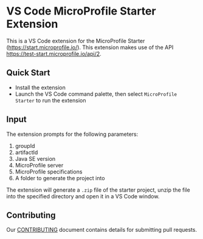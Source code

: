 # VS Code MicroProfile Starter Extension

This is a VS Code extension for the MicroProfile Starter (https://start.microprofile.io/).  This extension makes use of the API https://test-start.microprofile.io/api/2.

## Quick Start
* Install the extension 
* Launch the VS Code command palette, then select `MicroProfile Starter` to run the extension

## Input

The extension prompts for the following parameters:
1. groupId
2. artifactId 
3. Java SE version
4. MicroProfile server
5. MicroProfile specifications
6. A folder to generate the project into

The extension will generate a `.zip` file of the starter project, unzip the file into the specified directory and open it in a VS Code window.

## Contributing
Our [CONTRIBUTING](CONTRIBUTING.md) document contains details for submitting pull requests.
